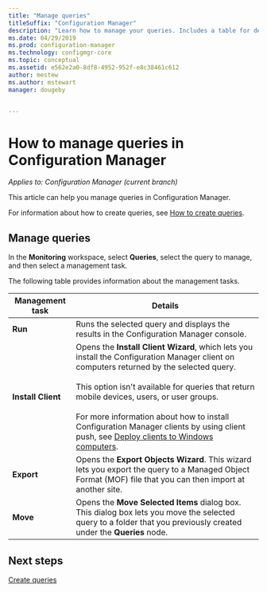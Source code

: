 ```yaml
---
title: "Manage queries"
titleSuffix: "Configuration Manager"
description: "Learn how to manage your queries. Includes a table for detailed reference."
ms.date: 04/29/2019
ms.prod: configuration-manager
ms.technology: configmgr-core
ms.topic: conceptual
ms.assetid: e562e2a0-8df8-4952-952f-e8c38461c612
author: mestew
ms.author: mstewart
manager: dougeby


---
```

# How to manage queries in Configuration Manager

*Applies to: Configuration Manager (current branch)*

This article can help you manage queries in Configuration Manager.  

 For information about how to create queries, see [How to create queries](../../../core/servers/manage/create-queries.md).  

## Manage queries
 In the **Monitoring** workspace, select **Queries**, select the query to manage, and then select a management task.  

 The following table provides information about the management tasks.  

|Management task|Details| 
|---------------------|-------------|
|**Run**|Runs the selected query and displays the results in the Configuration Manager console.|
|**Install Client**|Opens the **Install Client Wizard**, which lets you install the Configuration Manager client on computers returned by the selected query.<br /><br /> This option isn't available for queries that return mobile devices, users, or user groups. <br /><br /> For more information about how to install Configuration Manager clients by using client push, see [Deploy clients to Windows computers](../../clients/deploy/deploy-clients-to-windows-computers.md).| 
|**Export**|Opens the **Export Objects Wizard**. This wizard lets you export the query to a Managed Object Format (MOF) file that you can then import at another site.
|**Move**|Opens the **Move Selected Items** dialog box. This dialog box lets you move the selected query to a folder that you previously created under the **Queries** node.|

## Next steps 
 [Create queries](../../../core/servers/manage/create-queries.md)
